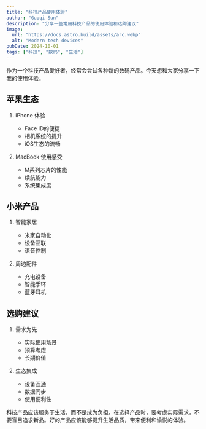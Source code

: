 ```yaml
---
title: "科技产品使用体验"
author: "Guoqi Sun"
description: "分享一些常用科技产品的使用体验和选购建议"
image:
  url: "https://docs.astro.build/assets/arc.webp"
  alt: "Modern tech devices"
pubDate: 2024-10-01
tags: ["科技", "数码", "生活"]
---
```


作为一个科技产品爱好者，经常会尝试各种新的数码产品。今天想和大家分享一下我的使用体验。

## 苹果生态

1. iPhone 体验

   - Face ID的便捷
   - 相机系统的提升
   - iOS生态的流畅

2. MacBook 使用感受
   - M系列芯片的性能
   - 续航能力
   - 系统集成度

## 小米产品

1. 智能家居

   - 米家自动化
   - 设备互联
   - 语音控制

2. 周边配件
   - 充电设备
   - 智能手环
   - 蓝牙耳机

## 选购建议

1. 需求为先

   - 实际使用场景
   - 预算考虑
   - 长期价值

2. 生态集成
   - 设备互通
   - 数据同步
   - 使用便利性

科技产品应该服务于生活，而不是成为负担。在选择产品时，要考虑实际需求，不要盲目追求新品。好的产品应该能够提升生活品质，带来便利和愉悦的体验。
